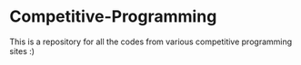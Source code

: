 # Competitive-Programming
This is a repository for all the codes from various competitive programming sites :)
